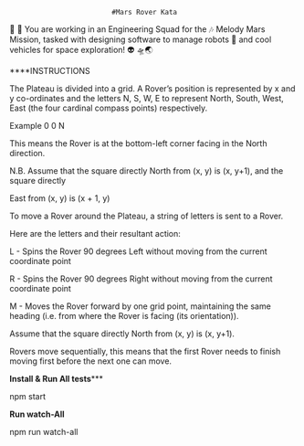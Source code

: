                              #Mars Rover Kata


👾 🚀 You are working in an Engineering Squad for the 🎶 Melody Mars Mission, tasked with designing software to manage robots 🤖 and cool vehicles for space exploration! 👽 🛸🌏

 ****INSTRUCTIONS

The Plateau is divided into a grid. A Rover’s position is represented by x and y co-ordinates and the letters N, S, W, E to represent North, South, West, East (the four cardinal compass points) respectively.

Example
0 0 N

This means the Rover is at the bottom-left corner facing in the North direction.

N.B. Assume that the square directly North from (x, y) is (x, y+1), and the square directly

East from (x, y) is (x + 1, y)

To move a Rover around the Plateau, a string of letters is sent to a Rover.

Here are the letters and their resultant action:

L - Spins the Rover 90 degrees Left without moving from the current coordinate point

R - Spins the Rover 90 degrees Right without moving from the current coordinate point

M - Moves the Rover forward by one grid point, maintaining the same heading (i.e. from where the Rover is facing (its orientation)).

Assume that the square directly North from (x, y) is (x, y+1).

Rovers move sequentially, this means that the first Rover needs to finish moving first before the next one can move.



**Install & Run All tests*****

npm start


**Run watch-All**

npm run watch-all
